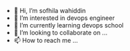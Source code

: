 - 👋 Hi, I’m sofhila wahiddin
- 👀 I’m interested in devops engineer  
- 🌱 I’m currently learning devops  school
- 💞️ I’m looking to collaborate on ...
- 📫 How to reach me ...

<!---
wahidOne/wahidOne is a ✨ special ✨ repository because its `README.md` (this file) appears on your GitHub profile.
You can click the Preview link to take a look at your changes.
--->

